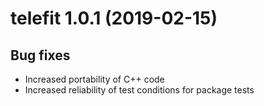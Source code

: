 # telefit 1.0.1 (2019-02-15)

## Bug fixes

* Increased portability of C++ code 
* Increased reliability of test conditions for package tests
